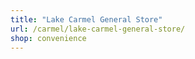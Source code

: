 ```yaml
---
title: "Lake Carmel General Store"
url: /carmel/lake-carmel-general-store/
shop: convenience
---
```

